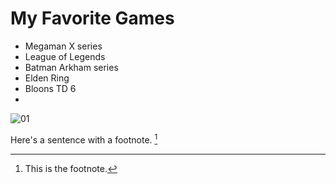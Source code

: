 # My Favorite Games
- Megaman X series
- League of Legends
- Batman Arkham series
- Elden Ring
- Bloons TD 6
- 

![01](image.jpg)

Here's a sentence with a footnote. [^1]

[^1]: This is the footnote. 
